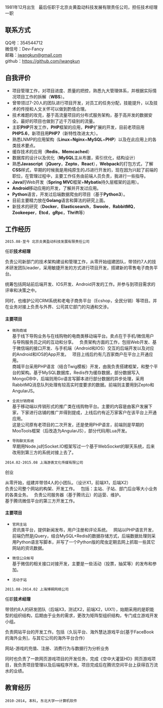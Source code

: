 1981年12月出生  
最后任职于北京炎黄盈动科技发展有限责任公司，担任技术经理一职

## 联系方式  

QQ号：354544712  
微信号：Dev-Fancy  
邮箱：jwangkun@gmail.com  
github：<a href="https://github.com/jwangkun">https://github.com/jwangkun</a>

## 自我评价
 
* 项目管理工作，对项目进度、质量的把控，熟悉九大管理体系，并根据实际情况项目工作的拆解（**WBS**）。
* 曾带领过7-20人的团队进行项目开发，对员工的任务分配，技能提升，以及技术的传授和人文关怀可以做到酌情合理。  
* 技术难题的攻克，基于高流量项目的分布式服务架构，基于高并发的数据安全。最好的项目也做到了近千万级别的流量。
* 主职**PHP**开发工作，**PHP**框架的应用，**PHP**扩展的开发，目前老项目用**PHP5.6**，新项目用**PHP7**（新特性改进太大）。  
* 熟悉LNMP的应用架构（**Linux**+**Nginx**+**MySQL**+**PHP**）以及在此应用上的各类技术要点。  
* 缓存技术的应用（**Redis**，**Memcached**）  
* 数据库的设计以及优化（**MySQL**主从布置，索引优化，结构设计）  
* 熟悉**Javascript**（**jQuery**，**Zepto**，**React**），**Webpack**的打包方式，了解**CSS**样式，早期的时候我是用纯原生的JS进行开发的，现在因为兴起了前端的职位，在管理过程中，主要工作任务由前端人员负责，我进行一些指导。  
* **Java**的Web开发（**Spring MVC**框架+**Mybatis**持久层框架的运用）。  
* **Android**移动应用的开发，了解并开发过应用。  
* **Python**语言，开发过后端数据爬虫的项目（基于**Python3**）。  
* 目前主要精力放在**Golang**语言和算法的研究上面。  
* 新技术的研究（**Docker**，**Elasticsearch**，**Swoole**，**RabbitMQ**，**Zookeeper**，**Etcd**，**gRpc**，**Thrift**等）

## 工作经历  


```
2015.08-至今 北京炎黄盈动科技发展有限责任公司 
```

任职**技术经理**  

负责公司新部门的技术架构建设和管理工作，从零开始组建团队，带领约7人的技术研发团队leader，采用敏捷开发的方式进行项目开发，搭建新的零售电子商务平台。  

统筹包括网站前后端开发、IOS开发、Android开发的工作。并参与到项目需求的评审和决策之中。  

同时，也维护公司CRM系统和老电子商务平台（Ecshop，全民分销）等项目。并在业务对接上负责与外界、公司其它部门的沟通和交涉。  

#### 主要项目  

* `微购商城`  
基于线下导购业务与在线购物的电商类移动端平台。卖点在于手机/微信用户与导购服务员之间的互动和分享。  
负责架构方面的工作，包括Web开发、基于微信端的接口开发、与手机端（Android和IOS）交互的后端开发以及对应的Android和IOS的App开发。  
项目上线后约有几百家商户在平台上开通应用。  
商城平台采用PHP语言（结合Twig模板）开发，由我负责搭建框架，和整个平台的架构。基于MySQL数据库，Redis作为缓存数据，部分数据写入MongoDB中，后端则用Go语言写脚本进行部分数据的异步处理，采用RabbitMQ消息队列处理有较高实时度要求的数据。前端则主要用到Zepto和AngularJS。

* `全民分销商城`  
基于移动端以传销形式的推广类在线购物平台。主要的内容是由客户发展下家，下家进行店铺的推广并得到提成，上线后约有近万家客户在该平台上开通应用。  
这是公司原有老项目的二次开发，还是使用PHP语言，前端则是早期的MooTools框架（后改造为AngularJS），部分代码用Lua开发。

* `导购聊天系统`  
早期用Node.js的Socket.IO框架写过一个基于WebSocket的聊天系统，后来改用到第三方的系统对接上去了。

```
2014.02-2015.08 上海游衷文化传媒有限公司 
```
创业  

从零开始，组建并带领4人的小团队。（设计X1，前端X1，后端X2）  
负责公司整个网站的构架、开发工作。  
包括：主站、子站、部门后台等大小业务的各类业务。  
负责公司服务器（基于腾讯云）的运营、维护。  
基于腾讯微信平台的第三方开发工作。  

#### 主要项目  
* `官网主站`  
资讯类平台，提供新闻发布，用户注册和评论系统。  
网站以PHP语言开发，前端仍然是jQuery，结合MySQL+Redis的数据存储方式，后端数据处理则采用Python语言写脚本，并写了一个Python版的爬虫定期去网上抓取一些其它网站的资讯数据。  

* `微信公众帐号`  
基于微信的相关接口对接开发，主要是一些活动（投票，抽奖等）的发布和参加。  

* `活动子站`

```
2011.08-2014.02 上海博朔网络公司 
```
任职**技术经理**

带领约8人的研发团队（后端X3，测试X2，前端X2，UIX1），始期采用的是职能型的组织结构，后期由于业务的需求，更改为矩阵型组织结构，专门成立游戏开发小组。  

负责网站平台的开发工作。包括（久玩平台、海外慧达游戏平台[基于FaceBook的海外业务]，与其它公司的海外平台合作）  

网站-游戏的充值、注册、消费行为与数据行为分析业务  

同时也负责了一款网页游戏项目的开发任务，完成《空中大灌篮HD》网页游戏项目，我负责项目管理以及后端程序开发。项目完成后在腾讯空间平台上获得百万流水的业绩。  



## 教育经历  
 
`2010-2014`，`本科`，`东北大学`—`计算机软件`
